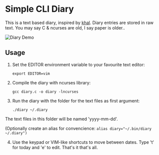 # Simple CLI Diary

This is a text based diary, inspired by [khal](https://github.com/pimutils/khal). Diary entries are stored in raw text. You may say C & ncurses are old, I say paper is older..

![Diary Demo](https://raw.githubusercontent.com/in0rdr/diary/master/demo.gif)

## Usage
1. Set the EDITOR environment variable to your favourite text editor:
    ```
    export EDITOR=vim
    ```
    
2. Compile the diary with ncurses library:
    ```
    gcc diary.c -o diary -lncurses
    ```
    
3. Run the diary with the folder for the text files as first argument:
    ```
    ./diary ~/.diary
    ```
    
  The text files in this folder will be named 'yyyy-mm-dd'.
  
  (Optionally create an alias for convencience: `alias diary="~/.bin/diary ~/.diary")`

4. Use the keypad or VIM-like shortcuts to move between dates. Type 't' for today and 'e' to edit. That's it that's all.
